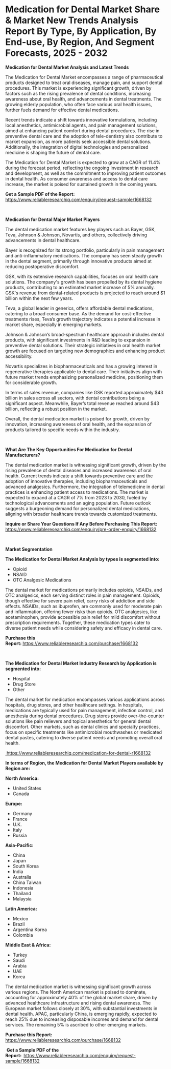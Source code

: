 <p><h1>Medication for Dental Market Share & Market New Trends Analysis Report By Type, By Application, By End-use, By Region, And Segment Forecasts, 2025 - 2032</h1></p><p><strong>Medication for Dental Market Analysis and Latest Trends</strong></p>
<p><p>The Medication for Dental Market encompasses a range of pharmaceutical products designed to treat oral diseases, manage pain, and support dental procedures. This market is experiencing significant growth, driven by factors such as the rising prevalence of dental conditions, increasing awareness about oral health, and advancements in dental treatments. The growing elderly population, who often face various oral health issues, further fuels demand for effective dental medications.</p><p>Recent trends indicate a shift towards innovative formulations, including local anesthetics, antimicrobial agents, and pain management solutions, aimed at enhancing patient comfort during dental procedures. The rise in preventive dental care and the adoption of tele-dentistry also contribute to market expansion, as more patients seek accessible dental solutions. Additionally, the integration of digital technologies and personalized medicine is shaping the future of dental care.</p><p>The Medication for Dental Market is expected to grow at a CAGR of 11.4% during the forecast period, reflecting the ongoing investment in research and development, as well as the commitment to improving patient outcomes in dental health. As consumer awareness and access to dental care increase, the market is poised for sustained growth in the coming years.</p></p>
<p><strong>Get a Sample PDF of the Report:&nbsp;</strong> <a href="https://www.reliableresearchiq.com/enquiry/request-sample/1668132?utm_campaign=2876&utm_medium=2&utm_source=Github&utm_content=ia&utm_term=19042025&utm_id=medication-for-dental">https://www.reliableresearchiq.com/enquiry/request-sample/1668132</a></p>
<p>&nbsp;</p>
<p><strong>Medication for Dental Major Market Players</strong></p>
<p><p>The dental medication market features key players such as Bayer, GSK, Teva, Johnson & Johnson, Novartis, and others, collectively driving advancements in dental healthcare. </p><p>Bayer is recognized for its strong portfolio, particularly in pain management and anti-inflammatory medications. The company has seen steady growth in the dental segment, primarily through innovative products aimed at reducing postoperative discomfort.</p><p>GSK, with its extensive research capabilities, focuses on oral health care solutions. The company's growth has been propelled by its dental hygiene products, contributing to an estimated market increase of 5% annually. GSK's revenue from dental-related products is projected to reach around $1 billion within the next few years.</p><p>Teva, a global leader in generics, offers affordable dental medications, catering to a broad consumer base. As the demand for cost-effective treatments rises, Teva’s growth trajectory indicates a potential increase in market share, especially in emerging markets.</p><p>Johnson & Johnson’s broad-spectrum healthcare approach includes dental products, with significant investments in R&D leading to expansion in preventive dental solutions. Their strategic initiatives in oral health market growth are focused on targeting new demographics and enhancing product accessibility.</p><p>Novartis specializes in biopharmaceuticals and has a growing interest in regenerative therapies applicable to dental care. Their initiatives align with future market trends emphasizing personalized medicine, positioning them for considerable growth.</p><p>In terms of sales revenue, companies like GSK reported approximately $43 billion in sales across all sectors, with dental contributions being a significant aspect. Meanwhile, Bayer’s total revenue reached around $43 billion, reflecting a robust position in the market.</p><p>Overall, the dental medication market is poised for growth, driven by innovation, increasing awareness of oral health, and the expansion of products tailored to specific needs within the industry.</p></p>
<p>&nbsp;</p>
<p><strong>What Are The Key Opportunities For Medication for Dental Manufacturers?</strong></p>
<p><p>The dental medication market is witnessing significant growth, driven by the rising prevalence of dental diseases and increased awareness of oral health. Current trends indicate a shift towards preventive care and the adoption of innovative therapies, including biopharmaceuticals and advanced analgesics. Furthermore, the integration of telemedicine in dental practices is enhancing patient access to medications. The market is expected to expand at a CAGR of 7% from 2023 to 2030, fueled by technological advancements and an aging population. Future outlook suggests a burgeoning demand for personalized dental medications, aligning with broader healthcare trends towards customized treatments.</p></p>
<p><strong>Inquire or Share Your Questions If Any Before Purchasing This Report:</strong> <a href="https://www.reliableresearchiq.com/enquiry/pre-order-enquiry/1668132?utm_campaign=2876&utm_medium=2&utm_source=Github&utm_content=ia&utm_term=19042025&utm_id=medication-for-dental">https://www.reliableresearchiq.com/enquiry/pre-order-enquiry/1668132</a></p>
<p>&nbsp;</p>
<p><strong>Market Segmentation</strong></p>
<p><strong>The Medication for Dental Market Analysis by types is segmented into:</strong></p>
<p><ul><li>Opioid</li><li>NSAID</li><li>OTC Analgesic Medications</li></ul></p>
<p><p>The dental market for medications primarily includes opioids, NSAIDs, and OTC analgesics, each serving distinct roles in pain management. Opioids, though effective for severe pain relief, carry risks of addiction and side effects. NSAIDs, such as ibuprofen, are commonly used for moderate pain and inflammation, offering fewer risks than opioids. OTC analgesics, like acetaminophen, provide accessible pain relief for mild discomfort without prescription requirements. Together, these medication types cater to diverse patient needs while considering safety and efficacy in dental care.</p></p>
<p><strong>Purchase this Report:&nbsp;</strong><a href="https://www.reliableresearchiq.com/purchase/1668132?utm_campaign=2876&utm_medium=2&utm_source=Github&utm_content=ia&utm_term=19042025&utm_id=medication-for-dental">https://www.reliableresearchiq.com/purchase/1668132</a></p>
<p>&nbsp;</p>
<p><strong>The Medication for Dental Market Industry Research by Application is segmented into:</strong></p>
<p><ul><li>Hospital</li><li>Drug Store</li><li>Other</li></ul></p>
<p><p>The dental market for medication encompasses various applications across hospitals, drug stores, and other healthcare settings. In hospitals, medications are typically used for pain management, infection control, and anesthesia during dental procedures. Drug stores provide over-the-counter solutions like pain relievers and topical anesthetics for general dental discomfort. Other markets, such as dental clinics and specialty practices, focus on specific treatments like antimicrobial mouthwashes or medicated dental pastes, catering to diverse patient needs and promoting overall oral health.</p></p>
<p><a href="https://www.reliableresearchiq.com/medication-for-dental-r1668132?utm_campaign=2876&utm_medium=2&utm_source=Github&utm_content=ia&utm_term=19042025&utm_id=medication-for-dental">&nbsp;https://www.reliableresearchiq.com/medication-for-dental-r1668132</a></p>
<p><strong>In terms of Region, the Medication for Dental Market Players available by Region are:</strong></p>
<p>
    <p> <strong> North America: </strong>
        <ul>
            <li>United States</li>
            <li>Canada</li>
        </ul>
        </p> 
    <p> <strong> Europe: </strong>
        <ul>
            <li>Germany</li>
            <li>France</li>
            <li>U.K.</li>
            <li>Italy</li>
            <li>Russia</li>
        </ul>
        </p> 
    <p> <strong> Asia-Pacific: </strong>
        <ul>
            <li>China</li>
            <li>Japan</li>
            <li>South Korea</li>
            <li>India</li>
            <li>Australia</li>
            <li>China Taiwan</li>
            <li>Indonesia</li>
            <li>Thailand</li>
            <li>Malaysia</li>
        </ul>
        </p> 
    <p> <strong> Latin America: </strong>
        <ul>
            <li>Mexico</li>
            <li>Brazil</li>
            <li>Argentina Korea</li>
            <li>Colombia</li>
        </ul>
        </p> 
    <p> <strong> Middle East & Africa: </strong>
        <ul>
            <li>Turkey</li>
            <li>Saudi</li>
            <li>Arabia</li>
            <li>UAE</li>
            <li>Korea</li>
        </ul>
    </p>
    </p>
<p><p>The dental medication market is witnessing significant growth across various regions. The North American market is poised to dominate, accounting for approximately 40% of the global market share, driven by advanced healthcare infrastructure and rising dental awareness. The European market follows closely at 30%, with substantial investments in dental health. APAC, particularly China, is emerging rapidly, expected to reach 25% due to increasing disposable incomes and demand for dental services. The remaining 5% is ascribed to other emerging markets.</p></p>
<p><strong>Purchase this Report: </strong><a href="https://www.reliableresearchiq.com/purchase/1668132?utm_campaign=2876&utm_medium=2&utm_source=Github&utm_content=ia&utm_term=19042025&utm_id=medication-for-dental">https://www.reliableresearchiq.com/purchase/1668132</a></p>
<p>&nbsp;<strong>Get a Sample PDF of the Report:&nbsp;&nbsp;</strong><a href="https://www.reliableresearchiq.com/enquiry/request-sample/1668132?utm_campaign=2876&utm_medium=2&utm_source=Github&utm_content=ia&utm_term=19042025&utm_id=medication-for-dental">https://www.reliableresearchiq.com/enquiry/request-sample/1668132</a></p>
<p><strong></strong></p>
<p><p></p><p></p><p></p></p>